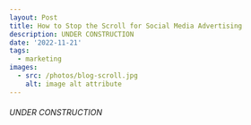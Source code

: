 ```yaml
---
layout: Post
title: How to Stop the Scroll for Social Media Advertising
description: UNDER CONSTRUCTION
date: '2022-11-21'
tags:
  - marketing
images:
  - src: /photos/blog-scroll.jpg
    alt: image alt attribute
---
```


 ###### UNDER CONSTRUCTION